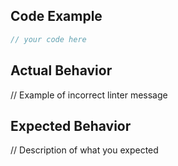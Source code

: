 ## Code Example

```php
// your code here
```

## Actual Behavior

// Example of incorrect linter message

## Expected Behavior

// Description of what you expected
